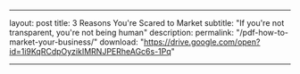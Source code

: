 ---

layout: post
title:  3 Reasons You're Scared to Market
subtitle: "If you're not transparent, you're not being human"
description: 
permalink: "/pdf-how-to-market-your-business/"
download: "https://drive.google.com/open?id=1i9KqRCdpOyzikIMRNJPERheAGc6s-1Pq"

---